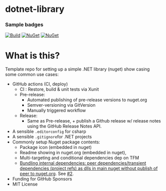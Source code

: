 # dotnet-library

### Sample badges
[![Build](https://github.com/johnkors/dotnet-library/workflows/CI/badge.svg)](https://github.com/johnkors/dotnet-library/actions)
 [![NuGet](https://img.shields.io/nuget/v/SomeClassLib.svg)](https://www.nuget.org/packages/SomeClassLib/)
[![NuGet](https://img.shields.io/nuget/dt/SomeClassLib.svg)](https://www.nuget.org/packages/SomeClassLib/)


# What is this?

Template repo for setting up a simple .NET library (nuget) show casing some common use cases:


- GitHub actions (CI, deploy)
  - CI : Restore, build & unit tests via Xunit
  - Pre-release:
      - Automated publishing of pre-release versions to nuget.org
      - Semver-versioning via GitVersion
      - Manually triggered workflow
  - Release:
      - Same as Pre-release, + publish a Github release w/ release notes using the GitHub Release Notes API.
- A sensible `.editorconfig` for csharp
- A sensible `.gitignore`for .NET projects
- Commonly setup Nuget package contents:
    - Package icon (embedded in nuget)
    - Readme showing in nuget.org (embedded in nuget),
    - Multi-targeting and conditional dependencies dep on TFM
    - [Bundling internal dependencies: peer dependencies/transient dependencies (project refs) as dlls in main nuget without publish of peer to nuget.org](https://github.com/johnkors/dotnet-library/commit/979faec234391ba2fc807fc32d98909b50ed813b#diff-9f27cbfc298ab912ba6c38cf8282dfee1ea26c64b74771f899a1142a05e09cd4). See [#2](https://github.com/johnkors/dotnet-library/pull/2).
- Funding for GitHub Sponsors
- MIT License


